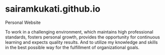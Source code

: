 # sairamkukati.github.io
Personal Website

To work in a challenging environment, which maintains high professional standards, fosters personal  growth,   provides the opportunity for continuous learning and expects quality results. And to utilize my knowledge and skills in the best possible way for the fulfillment of organizational goals.
